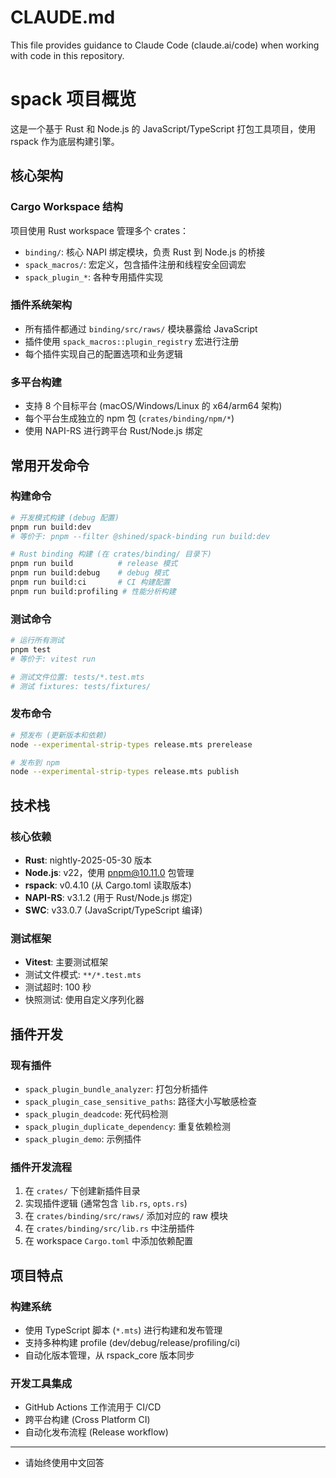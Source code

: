 # CLAUDE.md

This file provides guidance to Claude Code (claude.ai/code) when working with code in this repository.

# spack 项目概览

这是一个基于 Rust 和 Node.js 的 JavaScript/TypeScript 打包工具项目，使用 rspack 作为底层构建引擎。

## 核心架构

### Cargo Workspace 结构
项目使用 Rust workspace 管理多个 crates：
- `binding/`: 核心 NAPI 绑定模块，负责 Rust 到 Node.js 的桥接
- `spack_macros/`: 宏定义，包含插件注册和线程安全回调宏
- `spack_plugin_*`: 各种专用插件实现

### 插件系统架构
- 所有插件都通过 `binding/src/raws/` 模块暴露给 JavaScript
- 插件使用 `spack_macros::plugin_registry` 宏进行注册
- 每个插件实现自己的配置选项和业务逻辑

### 多平台构建
- 支持 8 个目标平台 (macOS/Windows/Linux 的 x64/arm64 架构)
- 每个平台生成独立的 npm 包 (`crates/binding/npm/*`)
- 使用 NAPI-RS 进行跨平台 Rust/Node.js 绑定

## 常用开发命令

### 构建命令
```bash
# 开发模式构建 (debug 配置)
pnpm run build:dev
# 等价于: pnpm --filter @shined/spack-binding run build:dev

# Rust binding 构建 (在 crates/binding/ 目录下)
pnpm run build          # release 模式
pnpm run build:debug    # debug 模式  
pnpm run build:ci       # CI 构建配置
pnpm run build:profiling # 性能分析构建
```

### 测试命令
```bash
# 运行所有测试
pnpm test
# 等价于: vitest run

# 测试文件位置: tests/*.test.mts
# 测试 fixtures: tests/fixtures/
```

### 发布命令
```bash
# 预发布 (更新版本和依赖)
node --experimental-strip-types release.mts prerelease

# 发布到 npm
node --experimental-strip-types release.mts publish
```

## 技术栈

### 核心依赖
- **Rust**: nightly-2025-05-30 版本
- **Node.js**: v22，使用 pnpm@10.11.0 包管理
- **rspack**: v0.4.10 (从 Cargo.toml 读取版本)
- **NAPI-RS**: v3.1.2 (用于 Rust/Node.js 绑定)
- **SWC**: v33.0.7 (JavaScript/TypeScript 编译)

### 测试框架
- **Vitest**: 主要测试框架
- 测试文件模式: `**/*.test.mts`
- 测试超时: 100 秒
- 快照测试: 使用自定义序列化器

## 插件开发

### 现有插件
- `spack_plugin_bundle_analyzer`: 打包分析插件
- `spack_plugin_case_sensitive_paths`: 路径大小写敏感检查
- `spack_plugin_deadcode`: 死代码检测  
- `spack_plugin_duplicate_dependency`: 重复依赖检测
- `spack_plugin_demo`: 示例插件

### 插件开发流程
1. 在 `crates/` 下创建新插件目录
2. 实现插件逻辑 (通常包含 `lib.rs`, `opts.rs`)
3. 在 `crates/binding/src/raws/` 添加对应的 raw 模块
4. 在 `crates/binding/src/lib.rs` 中注册插件
5. 在 workspace `Cargo.toml` 中添加依赖配置

## 项目特点

### 构建系统
- 使用 TypeScript 脚本 (`*.mts`) 进行构建和发布管理
- 支持多种构建 profile (dev/debug/release/profiling/ci)
- 自动化版本管理，从 rspack_core 版本同步

### 开发工具集成
- GitHub Actions 工作流用于 CI/CD
- 跨平台构建 (Cross Platform CI)
- 自动化发布流程 (Release workflow)

---

- 请始终使用中文回答